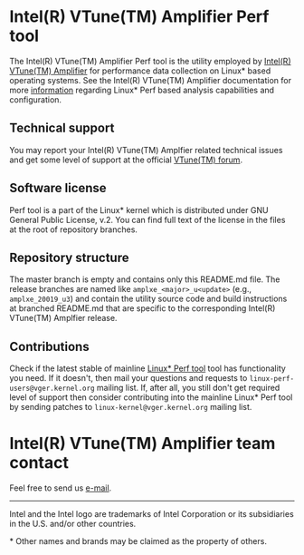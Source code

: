 # Intel(R) VTune(TM) Amplifier Perf tool

The Intel(R) VTune(TM) Amplifier Perf tool is the utility employed by [Intel(R) VTune(TM) Amplifier](https://software.intel.com/en-us/vtune) for performance data collection on Linux* based operating systems. See the Intel(R) VTune(TM) Amplifier documentation for more [information](https://software.intel.com/en-us/vtune-amplifier-help-driverless-event-based-sampling-collection) regarding Linux* Perf based analysis capabilities and configuration.

## Technical support

You may report your Intel(R) VTune(TM) Amplfier related technical issues and get some level of support at the official [VTune(TM) forum](https://software.intel.com/en-us/forums/intel-vtune-amplifier).

## Software license

Perf tool is a part of the Linux* kernel which is distributed under GNU General Public License, v.2. You can find full text of the license in the files at the root of repository branches.

## Repository structure

The master branch is empty and contains only this README.md file. The release branches are named like `amplxe_<major>_u<update>` (e.g., `amplxe_20019_u3`) and contain the utility source code and build instructions at branched README.md that are specific to the corresponding Intel(R) VTune(TM) Amplfier release.

## Contributions

Check if the latest stable of mainline [Linux* Perf tool](www.kernel.org) tool has functionality you need. If it doesn't, then mail your questions and requests to `linux-perf-users@vger.kernel.org` mailing list. If, after all, you still don't get required level of support then consider contributing into the mainline Linux* Perf tool by sending patches to `linux-kernel@vger.kernel.org` mailing list.

# Intel(R) VTune(TM) Amplifier team contact

Feel free to send us [e-mail](mailto:alexey.budankov@intel.com).

------------------------------------------------------------------------
Intel and the Intel logo are trademarks of Intel Corporation or its subsidiaries in the U.S. and/or other countries.

\* Other names and brands may be claimed as the property of others.

